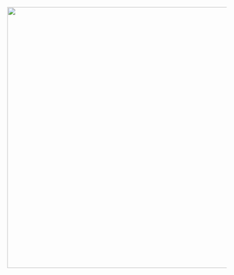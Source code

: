 <p align="center">
  <img src="https://dl.dropboxusercontent.com/scl/fi/4ivh8za701s5k892z4ho4/animated_banner.svg?rlkey=fthy3b5mghnmfels53esvky6b&st=9vi8zfzl" width="600" height="600" />
</p>

